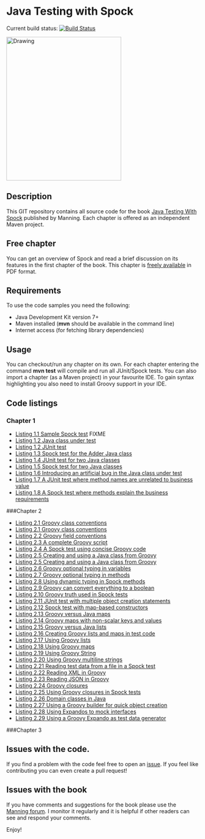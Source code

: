 # Java Testing with Spock

Current build status: [![Build Status](https://drone.io/github.com/kkapelon/java-testing-with-spock/status.png)](https://drone.io/github.com/kkapelon/java-testing-with-spock/latest)


<img src="http://codepipes.com/book/java-testing-with-spock-meap.jpg" alt="Drawing" width="300" height="375"/>

## Description

This GIT repository contains all source code for the book [Java Testing With Spock](http://manning.com/kapelonis/) published by Manning.
Each chapter is offered as an independent Maven project. 

## Free chapter
You can get an overview of Spock and read a brief discussion on its features in the first
chapter of the book. This chapter is [freely available](http://manning.com/kapelonis/JTwSpock_MEAP_ch1.pdf) in PDF format.

## Requirements
To use the code samples you need the following:
* Java Development Kit version 7+
* Maven installed (**mvn** should be available in the command line)
* Internet access (for fetching library dependencies)


## Usage

You can checkout/run any chapter on its own. For each chapter entering the command
**mvn test** will compile and run all JUnit/Spock tests. You can also import a chapter (as a Maven project)
in your favourite IDE. To gain syntax highlighting you also need to install Groovy support in your IDE.

## Code listings

### Chapter 1
- [Listing 1.1 Sample Spock test](https://github.com/kkapelon/java-testing-with-spock)  FIXME
- [Listing 1.2 Java class under test](https://github.com/kkapelon/java-testing-with-spock/blob/master/chapter1/src/main/java/com/manning/spock/chapter1/Adder.java)
- [Listing 1.2 JUnit test](https://github.com/kkapelon/java-testing-with-spock/blob/master/chapter1/src/test/java/com/manning/spock/chapter1/AdderTest.java)
- [Listing 1.3 Spock test for the Adder Java class](https://github.com/kkapelon/java-testing-with-spock/blob/master/chapter1/src/test/groovy/com/manning/spock/chapter1/AdderSpec.groovy)
- [Listing 1.4 JUnit test for two Java classes](https://github.com/kkapelon/java-testing-with-spock/blob/master/chapter1/src/test/java/com/manning/spock/chapter1/MultiplierTest.java)
- [Listing 1.5 Spock test for two Java classes](https://github.com/kkapelon/java-testing-with-spock/blob/master/chapter1/src/test/groovy/com/manning/spock/chapter1/MultiplierSpec.groovy)
- [Listing 1.6 Introducing an artificial bug in the Java class under test](https://github.com/kkapelon/java-testing-with-spock/blob/master/chapter1/src/main/java/com/manning/spock/chapter1/Multiplier.java)
- [Listing 1.7 A JUnit test where method names are unrelated to business value](https://github.com/kkapelon/java-testing-with-spock/blob/master/chapter1/src/test/java/com/manning/spock/chapter1/BadTest.java)
- [Listing 1.8 A Spock test where methods explain the business requirements](https://github.com/kkapelon/java-testing-with-spock/blob/master/chapter1/src/test/groovy/com/manning/spock/chapter1/BetterSpec.groovy)

###Chapter 2
- [Listing 2.1 Groovy class conventions](https://github.com/kkapelon/java-testing-with-spock/blob/master/chapter2/src/main/groovy/com/manning/spock/chapter2/Person.groovy)
- [Listing 2.1 Groovy class conventions](https://github.com/kkapelon/java-testing-with-spock/blob/master/chapter2/src/main/groovy/com/manning/spock/chapter2/GettersSettersDemo.groovy)
- [Listing 2.2 Groovy field conventions](https://github.com/kkapelon/java-testing-with-spock/blob/master/chapter2/src/main/groovy/com/manning/spock/chapter2/GettersSettersDemo2.groovy)
- [Listing 2.3 A complete Groovy script](https://github.com/kkapelon/java-testing-with-spock/blob/master/chapter2/src/main/groovy/com/manning/spock/chapter2/GettersSettersDemo3.groovy)
- [Listing 2.4 A Spock test using concise Groovy code](https://github.com/kkapelon/java-testing-with-spock/blob/master/chapter2/src/test/groovy/com/manning/spock/chapter2/PersonSpec.groovy)
- [Listing 2.5 Creating and using a Java class from Groovy](https://github.com/kkapelon/java-testing-with-spock/blob/master/chapter2/src/main/java/com/manning/spock/chapter2/MilitaryPerson.java)
- [Listing 2.5 Creating and using a Java class from Groovy](https://github.com/kkapelon/java-testing-with-spock/blob/master/chapter2/src/test/groovy/com/manning/spock/chapter2/MilitaryPersonSpec.groovy)
- [Listing 2.6 Groovy optional typing in variables](https://github.com/kkapelon/java-testing-with-spock/blob/master/chapter2/src/main/groovy/com/manning/spock/chapter2/DefDemo.groovy)
- [Listing 2.7 Groovy optional typing in methods](https://github.com/kkapelon/java-testing-with-spock/blob/master/chapter2/src/main/groovy/com/manning/spock/chapter2/DefDemo2.groovy)
- [Listing 2.8 Using dynamic typing in Spock methods](https://github.com/kkapelon/java-testing-with-spock/blob/master/chapter2/src/test/groovy/com/manning/spock/chapter2/DefDemoSpec.groovy)
- [Listing 2.9 Groovy can convert everything to a boolean](https://github.com/kkapelon/java-testing-with-spock/blob/master/chapter2/src/main/groovy/com/manning/spock/chapter2/GroovyTruth.groovy)
- [Listing 2.10 Groovy truth used in Spock tests](https://github.com/kkapelon/java-testing-with-spock/blob/master/chapter2/src/test/groovy/com/manning/spock/chapter2/GroovyTruthSpec.groovy)
- [Listing 2.11 JUnit test with multiple object creation statements](https://github.com/kkapelon/java-testing-with-spock/blob/master/chapter2/src/test/java/com/manning/spock/chapter2/ObjectCreationTest.java)
- [Listing 2.12 Spock test with map-based constructors](https://github.com/kkapelon/java-testing-with-spock/blob/master/chapter2/src/test/groovy/com/manning/spock/chapter2/ObjectCreationSpec.groovy)
- [Listing 2.13 Groovy versus Java maps](https://github.com/kkapelon/java-testing-with-spock/blob/master/chapter2/src/main/groovy/com/manning/spock/chapter2/GroovyCollections.groovy)
- [Listing 2.14 Groovy maps with non-scalar keys and values](https://github.com/kkapelon/java-testing-with-spock/blob/master/chapter2/src/main/groovy/com/manning/spock/chapter2/GroovyCollections.groovy)
- [Listing 2.15 Groovy versus Java lists](https://github.com/kkapelon/java-testing-with-spock/blob/master/chapter2/src/main/groovy/com/manning/spock/chapter2/GroovyCollections.groovy)
- [Listing 2.16 Creating Groovy lists and maps in test code](https://github.com/kkapelon/java-testing-with-spock/blob/master/chapter2/src/test/groovy/com/manning/spock/chapter2/ObjectCreationSpec.groovy)
- [Listing 2.17 Using Groovy lists](https://github.com/kkapelon/java-testing-with-spock/blob/master/chapter2/src/main/groovy/com/manning/spock/chapter2/GroovyCollections.groovy)
- [Listing 2.18 Using Groovy maps](https://github.com/kkapelon/java-testing-with-spock/blob/master/chapter2/src/main/groovy/com/manning/spock/chapter2/GroovyCollections.groovy)
- [Listing 2.19 Using Groovy String](https://github.com/kkapelon/java-testing-with-spock/blob/master/chapter2/src/main/groovy/com/manning/spock/chapter2/GroovyStrings.groovy)
- [Listing 2.20 Using Groovy multiline strings](https://github.com/kkapelon/java-testing-with-spock/blob/master/chapter2/src/test/groovy/com/manning/spock/chapter2/GroovyTruthSpec.groovy)
- [Listing 2.21 Reading test data from a file in a Spock test](https://github.com/kkapelon/java-testing-with-spock/blob/master/chapter2/src/test/groovy/com/manning/spock/chapter2/GroovyFilesSpec.groovy)
- [Listing 2.22 Reading XML in Groovy](https://github.com/kkapelon/java-testing-with-spock/blob/master/chapter2/src/main/groovy/com/manning/spock/chapter2/XmlReading.groovy)
- [Listing 2.23 Reading JSON in Groovy](https://github.com/kkapelon/java-testing-with-spock/blob/master/chapter2/src/main/groovy/com/manning/spock/chapter2/JsonReading.groovy)
- [Listing 2.24 Groovy closures](https://github.com/kkapelon/java-testing-with-spock/blob/master/chapter2/src/main/groovy/com/manning/spock/chapter2/GroovyClosure.groovy)
- [Listing 2.25 Using Groovy closures in Spock tests](https://github.com/kkapelon/java-testing-with-spock/blob/master/chapter2/src/test/groovy/com/manning/spock/chapter2/GroovyClosureSpec.groovy)
- [Listing 2.26 Domain classes in Java](https://github.com/kkapelon/java-testing-with-spock/tree/master/chapter2/src/main/java/com/manning/spock/chapter2/assets)
- [Listing 2.27 Using a Groovy builder for quick object creation](https://github.com/kkapelon/java-testing-with-spock/blob/master/chapter2/src/main/groovy/com/manning/spock/chapter2/assets/GraphBuilderDemo.groovy)
- [Listing 2.28 Using Expandos to mock interfaces](https://github.com/kkapelon/java-testing-with-spock/blob/master/chapter2/src/test/groovy/com/manning/spock/chapter2/ExpandoDemoSpec.groovy)
- [Listing 2.29 Using a Groovy Expando as test data generator](https://github.com/kkapelon/java-testing-with-spock/blob/master/chapter2/src/main/groovy/com/manning/spock/chapter2/ExpandoDemo.groovy)


###Chapter 3

## Issues with the code.

If you find a problem with the code feel free to open an [issue](https://github.com/kkapelon/java-testing-with-spock/issues). If you feel
like contributing you can even create a pull request!

## Issues with the book
If you have comments and suggestions for the book please use the [Manning forum](https://forums.manning.com/forums/java-testing-with-spock).
I monitor it regularly and it is helpful if other readers can see and respond your comments.

Enjoy!



